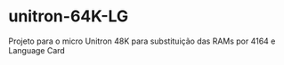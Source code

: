 # unitron-64K-LG
Projeto para o micro Unitron 48K para substituição das RAMs por 4164 e Language Card
